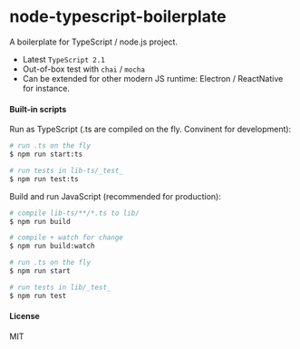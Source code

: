# node-typescript-boilerplate

A boilerplate for TypeScript / node.js project.

- Latest `TypeScript 2.1`
- Out-of-box test with `chai` / `mocha`
- Can be extended for other modern JS runtime: Electron / ReactNative for instance.

#### Built-in scripts

Run as TypeScript (.ts are compiled on the fly. Convinent for development):

```bash
# run .ts on the fly
$ npm run start:ts

# run tests in lib-ts/_test_
$ npm run test:ts
```

Build and run JavaScript (recommended for production):

```bash
# compile lib-ts/**/*.ts to lib/
$ npm run build

# compile + watch for change
$ npm run build:watch

# run .ts on the fly
$ npm run start

# run tests in lib/_test_
$ npm run test
```

#### License

MIT
